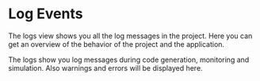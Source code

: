 # Log Events

The logs view shows you all the log messages in the project. Here you can get an overview of the behavior of the project and the application.

The logs show you log messages during code generation, monitoring and simulation. Also warnings and errors will be displayed here.
